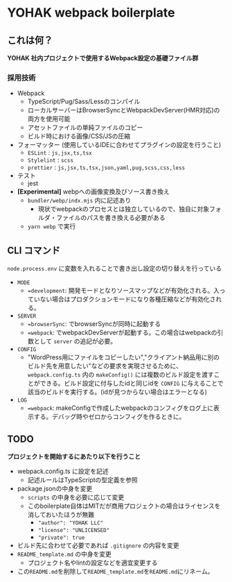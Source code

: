 # YOHAK webpack boilerplate

## これは何？
**YOHAK 社内プロジェクトで使用するWebpack設定の基礎ファイル群**

### 採用技術
* Webpack
  * TypeScript/Pug/Sass/Lessのコンパイル
  * ローカルサーバーはBrowserSyncとWebpackDevServer(HMR対応)の両方を使用可能
  * アセットファイルの単純ファイルのコピー
  * ビルド時における画像/CSS/JSの圧縮
* フォーマッター (使用しているIDEに合わせてプラグインの設定を行うこと)
  * `ESLint` : `js,jsx,ts,tsx`
  * `Stylelint` : `scss`
  * `prettier` : `js,jsx,ts,tsx,json,yaml,pug,scss,css,less`
* テスト
  * jest
* **[Experimental]** webpへの画像変換及びソース書き換え
  * `bundler/webp/indx.mjs` 内に記述あり
    * 現状でwebpackのプロセスとは独立しているので、独自に対象フォルダ・ファイルのパスを書き換える必要がある
  * `yarn webp` で実行

## CLI コマンド
`node.process.env` に変数を入れることで書き出し設定の切り替えを行っている
* `MODE`
  * `=development`: 開発モードとなりソースマップなどが有効化される。入っていない場合はプロダクションモードになり各種圧縮などが有効化される。
* `SERVER`
  * `=browserSync`:  でbrowserSyncが同時に起動する
  * `=webpack`:  でwebpackDevServerが起動する。この場合はwebpackの引数として `server` の追記が必要。
* `CONFIG`
  * "WordPress用にファイルをコピーしたい","クライアント納品用に別のビルド先を用意したい"などの要求を実現させるために、`webpack.config.ts` 内の `makeConfig()` には複数のビルド設定を渡すことができる。ビルド設定に付与したidと同じidを `CONFIG` に与えることで該当のビルドを実行する。(idが見つからない場合はエラーとなる)
* `LOG`
  * `=webpack`: makeConfigで作成したwebpackのコンフィグをログ上に表示する。デバッグ時やゼロからコンフィグを作るときに。



## TODO
**プロジェクトを開始するにあたり以下を行うこと**
* webpack.config.ts に設定を記述
  * 記述ルールはTypeScriptの型定義を参照
* package.jsonの中身を変更
  * `scripts` の中身を必要に応じて変更
  * このboilerplate自体はMITだが商用プロジェクトの場合はライセンスを消しておいたほうが無難
    * `"author": "YOHAK LLC"`
    * `"license": "UNLICENSED"`
    * `"private": true`
* ビルド先に合わせて必要であれば `.gitignore` の内容を変更
* `README_template.md` の中身を変更
  * プロジェクト名やlintの設定などを適宜変更する
* この`README.md`を削除して`README_template.md`を`README.md`にリネーム。

